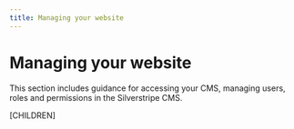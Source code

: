 ```yaml
---
title: Managing your website
---
```


# Managing your website

This section includes guidance for accessing your CMS, managing users, roles and permissions in the Silverstripe CMS.

[CHILDREN]
